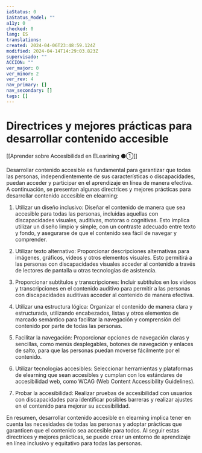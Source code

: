 ```yaml
---
iaStatus: 0
iaStatus_Model: ""
a11y: 0
checked: 0
lang: ES
translations: 
created: 2024-04-06T23:48:59.124Z
modified: 2024-04-14T14:29:03.823Z
supervisado: ""
ACCION: ""
ver_major: 0
ver_minor: 2
ver_rev: 4
nav_primary: []
nav_secondary: []
tags: []
---
```

# Directrices y mejores prácticas para desarrollar contenido accesible

[[Aprender sobre Accesibilidad en ELearining ⚫①]]

Desarrollar contenido accesible es fundamental para garantizar que todas las personas, independientemente de sus características o discapacidades, puedan acceder y participar en el aprendizaje en línea de manera efectiva. A continuación, se presentan algunas directrices y mejores prácticas para desarrollar contenido accesible en elearning:

1. Utilizar un diseño inclusivo: Diseñar el contenido de manera que sea accesible para todas las personas, incluidas aquellas con discapacidades visuales, auditivas, motoras o cognitivas. Esto implica utilizar un diseño limpio y simple, con un contraste adecuado entre texto y fondo, y asegurarse de que el contenido sea fácil de navegar y comprender.

2. Utilizar texto alternativo: Proporcionar descripciones alternativas para imágenes, gráficos, videos y otros elementos visuales. Esto permitirá a las personas con discapacidades visuales acceder al contenido a través de lectores de pantalla u otras tecnologías de asistencia.

3. Proporcionar subtítulos y transcripciones: Incluir subtítulos en los videos y transcripciones en el contenido auditivo para permitir a las personas con discapacidades auditivas acceder al contenido de manera efectiva.

4. Utilizar una estructura lógica: Organizar el contenido de manera clara y estructurada, utilizando encabezados, listas y otros elementos de marcado semántico para facilitar la navegación y comprensión del contenido por parte de todas las personas.

5. Facilitar la navegación: Proporcionar opciones de navegación claras y sencillas, como menús desplegables, botones de navegación y enlaces de salto, para que las personas puedan moverse fácilmente por el contenido.

6. Utilizar tecnologías accesibles: Seleccionar herramientas y plataformas de elearning que sean accesibles y cumplan con los estándares de accesibilidad web, como WCAG (Web Content Accessibility Guidelines).

7. Probar la accesibilidad: Realizar pruebas de accesibilidad con usuarios con discapacidades para identificar posibles barreras y realizar ajustes en el contenido para mejorar su accesibilidad.

En resumen, desarrollar contenido accesible en elearning implica tener en cuenta las necesidades de todas las personas y adoptar prácticas que garanticen que el contenido sea accesible para todos. Al seguir estas directrices y mejores prácticas, se puede crear un entorno de aprendizaje en línea inclusivo y equitativo para todas las personas.
